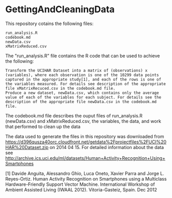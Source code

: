 # GettingAndCleaningData
This repository cotains the following files:

    run_analysis.R
    codebook.md
    newData.csv
    xMatrixReduced.csv

The "run_analysis.R" file contains the R code that can be used to achieve the following:

    Transform the UCIHAR Dataset into a matrix of (observations) x (variables), where each observation is one of the 10299 data points captured in the appropriate study[1], and each of the rows is one of the variables measured. For details see description of the appropriate file xMatrixRecuced.csv in the codebook.md file.
    Produce a new dataset, newData.csv, which contains only the average value of each of the variables for each subject. For details see the description of the appropriate file newData.csv in the codebook.md file.

The codebook.md file describes the ouput files of run_analysis.R (newData.csv) and xMatrixReduced.csv, the variables, the data, and work that performed to clean up the data

The data used to generate the files in this repository was downloaded from https://d396qusza40orc.cloudfront.net/getdata%2Fprojectfiles%2FUCI%20HAR%20Dataset.zip on 2014 04 15. For detailed information about the data see http://archive.ics.uci.edu/ml/datasets/Human+Activity+Recognition+Using+Smartphones

[1] Davide Anguita, Alessandro Ghio, Luca Oneto, Xavier Parra and Jorge L. Reyes-Ortiz. Human Activity Recognition on Smartphones using a Multiclass Hardware-Friendly Support Vector Machine. International Workshop of Ambient Assisted Living (IWAAL 2012). Vitoria-Gasteiz, Spain. Dec 2012
